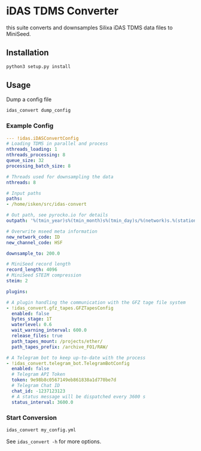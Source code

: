 # iDAS TDMS Converter

this suite converts and downsamples Silixa iDAS TDMS data files to MiniSeed.

## Installation

```sh
python3 setup.py install
```

## Usage

Dump a config file
```sh
idas_convert dump_config
```

### Example Config
```yaml
--- !idas.iDASConvertConfig
# Loading TDMS in parallel and process
nthreads_loading: 1
nthreads_processing: 8
queue_size: 32
processing_batch_size: 8

# Threads used for downsampling the data
nthreads: 8

# Input paths
paths:
- /home/isken/src/idas-convert

# Out path, see pyrocko.io for details
outpath: '%(tmin_year)s%(tmin_month)s%(tmin_day)s/%(network)s.%(station)s_%(tmin_year)s%(tmin_month)s%(tmin_day)s.mseed'

# Overwrite mseed meta information
new_network_code: ID
new_channel_code: HSF

downsample_to: 200.0

# MiniSeed record length
record_length: 4096
# MiniSeed STEIM compression
steim: 2

plugins:

# A plugin handling the communication with the GFZ tage file system
- !idas_convert.gfz_tapes.GFZTapesConfig
  enabled: false
  bytes_stage: 1T
  waterlevel: 0.6
  wait_warning_interval: 600.0
  release_files: true
  path_tapes_mount: /projects/ether/
  path_tapes_prefix: /archive_FO1/RAW/

# A Telegram bot to keep up-to-date with the process
- !idas_convert.telegram_bot.TelegramBotConfig
  enabled: false
  # Telegram API Token
  token: 9e98b8c0567149eb861838a1d770be7d
  # Telegram Chat ID
  chat_id: -1237123123
  # A status message will be dispatched every 3600 s
  status_interval: 3600.0
```

### Start Conversion

```sh
idas_convert my_config.yml
```

See `idas_convert -h` for more options.
